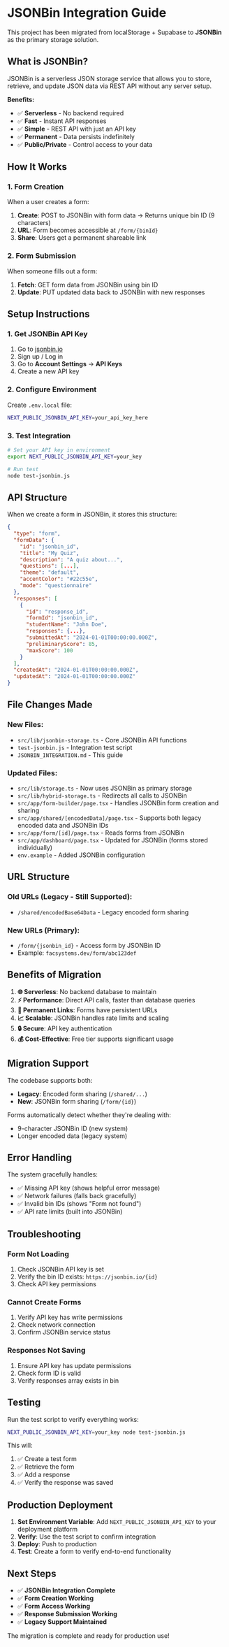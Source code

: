 # JSONBin Integration Guide

This project has been migrated from localStorage + Supabase to **JSONBin** as the primary storage solution.

## What is JSONBin?

JSONBin is a serverless JSON storage service that allows you to store, retrieve, and update JSON data via REST API without any server setup.

**Benefits:**
- ✅ **Serverless** - No backend required
- ✅ **Fast** - Instant API responses  
- ✅ **Simple** - REST API with just an API key
- ✅ **Permanent** - Data persists indefinitely
- ✅ **Public/Private** - Control access to your data

## How It Works

### 1. Form Creation
When a user creates a form:
1. **Create**: POST to JSONBin with form data → Returns unique bin ID (9 characters)
2. **URL**: Form becomes accessible at `/form/{binId}`
3. **Share**: Users get a permanent shareable link

### 2. Form Submission  
When someone fills out a form:
1. **Fetch**: GET form data from JSONBin using bin ID
2. **Update**: PUT updated data back to JSONBin with new responses

## Setup Instructions

### 1. Get JSONBin API Key
1. Go to [jsonbin.io](https://jsonbin.io/)
2. Sign up / Log in
3. Go to **Account Settings** → **API Keys**
4. Create a new API key

### 2. Configure Environment
Create `.env.local` file:
```bash
NEXT_PUBLIC_JSONBIN_API_KEY=your_api_key_here
```

### 3. Test Integration
```bash
# Set your API key in environment
export NEXT_PUBLIC_JSONBIN_API_KEY=your_key

# Run test
node test-jsonbin.js
```

## API Structure

When we create a form in JSONBin, it stores this structure:

```json
{
  "type": "form",
  "formData": {
    "id": "jsonbin_id",
    "title": "My Quiz",
    "description": "A quiz about...",
    "questions": [...],
    "theme": "default",
    "accentColor": "#22c55e",
    "mode": "questionnaire"
  },
  "responses": [
    {
      "id": "response_id",
      "formId": "jsonbin_id", 
      "studentName": "John Doe",
      "responses": {...},
      "submittedAt": "2024-01-01T00:00:00.000Z",
      "preliminaryScore": 85,
      "maxScore": 100
    }
  ],
  "createdAt": "2024-01-01T00:00:00.000Z",
  "updatedAt": "2024-01-01T00:00:00.000Z"
}
```

## File Changes Made

### New Files:
- `src/lib/jsonbin-storage.ts` - Core JSONBin API functions
- `test-jsonbin.js` - Integration test script
- `JSONBIN_INTEGRATION.md` - This guide

### Updated Files:
- `src/lib/storage.ts` - Now uses JSONBin as primary storage
- `src/lib/hybrid-storage.ts` - Redirects all calls to JSONBin
- `src/app/form-builder/page.tsx` - Handles JSONBin form creation and sharing
- `src/app/shared/[encodedData]/page.tsx` - Supports both legacy encoded data and JSONBin IDs
- `src/app/form/[id]/page.tsx` - Reads forms from JSONBin
- `src/app/dashboard/page.tsx` - Updated for JSONBin (forms stored individually)
- `env.example` - Added JSONBin configuration

## URL Structure

### Old URLs (Legacy - Still Supported):
- `/shared/encodedBase64Data` - Legacy encoded form sharing

### New URLs (Primary):
- `/form/{jsonbin_id}` - Access form by JSONBin ID
- Example: `facsystems.dev/form/abc123def`

## Benefits of Migration

1. **🌐 Serverless**: No backend database to maintain
2. **⚡ Performance**: Direct API calls, faster than database queries  
3. **🔗 Permanent Links**: Forms have persistent URLs
4. **📈 Scalable**: JSONBin handles rate limits and scaling
5. **🔒 Secure**: API key authentication
6. **💰 Cost-Effective**: Free tier supports significant usage

## Migration Support

The codebase supports both:
- **Legacy**: Encoded form sharing (`/shared/...`)
- **New**: JSONBin form sharing (`/form/{id}`)

Forms automatically detect whether they're dealing with:
- 9-character JSONBin ID (new system)
- Longer encoded data (legacy system)

## Error Handling

The system gracefully handles:
- ✅ Missing API key (shows helpful error message)
- ✅ Network failures (falls back gracefully)
- ✅ Invalid bin IDs (shows "Form not found")
- ✅ API rate limits (built into JSONBin)

## Troubleshooting

### Form Not Loading
1. Check JSONBin API key is set
2. Verify the bin ID exists: `https://jsonbin.io/{id}`
3. Check API key permissions

### Cannot Create Forms  
1. Verify API key has write permissions
2. Check network connection
3. Confirm JSONBin service status

### Responses Not Saving
1. Ensure API key has update permissions  
2. Check form ID is valid
3. Verify responses array exists in bin

## Testing

Run the test script to verify everything works:

```bash
NEXT_PUBLIC_JSONBIN_API_KEY=your_key node test-jsonbin.js
```

This will:
1. ✅ Create a test form
2. ✅ Retrieve the form  
3. ✅ Add a response
4. ✅ Verify the response was saved

## Production Deployment

1. **Set Environment Variable**: Add `NEXT_PUBLIC_JSONBIN_API_KEY` to your deployment platform
2. **Verify**: Use the test script to confirm integration
3. **Deploy**: Push to production
4. **Test**: Create a form to verify end-to-end functionality

## Next Steps

- ✅ **JSONBin Integration Complete**
- ✅ **Form Creation Working**  
- ✅ **Form Access Working**
- ✅ **Response Submission Working**
- ✅ **Legacy Support Maintained**

The migration is complete and ready for production use!

